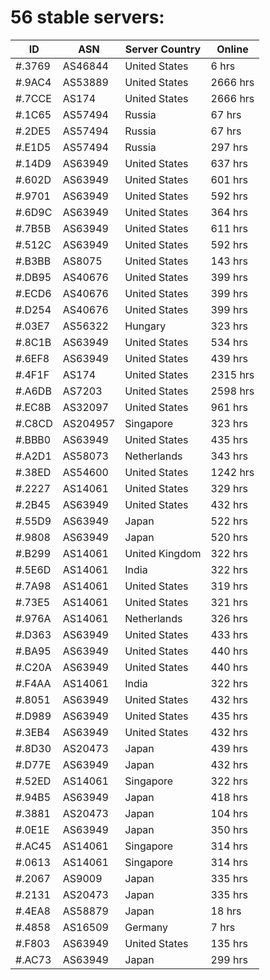 # 56 stable servers:

| ID | ASN | Server Country | Online |
| ------ | ------ | ------ | ------ |
| #.3769 | AS46844 | United States | 6 hrs |
| #.9AC4 | AS53889 | United States | 2666 hrs |
| #.7CCE | AS174 | United States | 2666 hrs |
| #.1C65 | AS57494 | Russia | 67 hrs |
| #.2DE5 | AS57494 | Russia | 67 hrs |
| #.E1D5 | AS57494 | Russia | 297 hrs |
| #.14D9 | AS63949 | United States | 637 hrs |
| #.602D | AS63949 | United States | 601 hrs |
| #.9701 | AS63949 | United States | 592 hrs |
| #.6D9C | AS63949 | United States | 364 hrs |
| #.7B5B | AS63949 | United States | 611 hrs |
| #.512C | AS63949 | United States | 592 hrs |
| #.B3BB | AS8075 | United States | 143 hrs |
| #.DB95 | AS40676 | United States | 399 hrs |
| #.ECD6 | AS40676 | United States | 399 hrs |
| #.D254 | AS40676 | United States | 399 hrs |
| #.03E7 | AS56322 | Hungary | 323 hrs |
| #.8C1B | AS63949 | United States | 534 hrs |
| #.6EF8 | AS63949 | United States | 439 hrs |
| #.4F1F | AS174 | United States | 2315 hrs |
| #.A6DB | AS7203 | United States | 2598 hrs |
| #.EC8B | AS32097 | United States | 961 hrs |
| #.C8CD | AS204957 | Singapore | 323 hrs |
| #.BBB0 | AS63949 | United States | 435 hrs |
| #.A2D1 | AS58073 | Netherlands | 343 hrs |
| #.38ED | AS54600 | United States | 1242 hrs |
| #.2227 | AS14061 | United States | 329 hrs |
| #.2B45 | AS63949 | United States | 432 hrs |
| #.55D9 | AS63949 | Japan | 522 hrs |
| #.9808 | AS63949 | Japan | 520 hrs |
| #.B299 | AS14061 | United Kingdom | 322 hrs |
| #.5E6D | AS14061 | India | 322 hrs |
| #.7A98 | AS14061 | United States | 319 hrs |
| #.73E5 | AS14061 | United States | 321 hrs |
| #.976A | AS14061 | Netherlands | 326 hrs |
| #.D363 | AS63949 | United States | 433 hrs |
| #.BA95 | AS63949 | United States | 440 hrs |
| #.C20A | AS63949 | United States | 440 hrs |
| #.F4AA | AS14061 | India | 322 hrs |
| #.8051 | AS63949 | United States | 432 hrs |
| #.D989 | AS63949 | United States | 435 hrs |
| #.3EB4 | AS63949 | United States | 432 hrs |
| #.8D30 | AS20473 | Japan | 439 hrs |
| #.D77E | AS63949 | Japan | 432 hrs |
| #.52ED | AS14061 | Singapore | 322 hrs |
| #.94B5 | AS63949 | Japan | 418 hrs |
| #.3881 | AS20473 | Japan | 104 hrs |
| #.0E1E | AS63949 | Japan | 350 hrs |
| #.AC45 | AS14061 | Singapore | 314 hrs |
| #.0613 | AS14061 | Singapore | 314 hrs |
| #.2067 | AS9009 | Japan | 335 hrs |
| #.2131 | AS20473 | Japan | 335 hrs |
| #.4EA8 | AS58879 | Japan | 18 hrs |
| #.4858 | AS16509 | Germany | 7 hrs |
| #.F803 | AS63949 | United States | 135 hrs |
| #.AC73 | AS63949 | Japan | 299 hrs |

